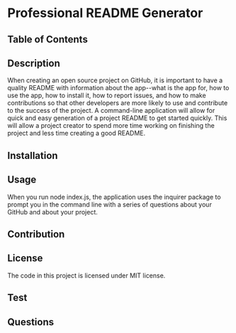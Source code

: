 # Professional README Generator

## Table of Contents



## Description

When creating an open source project on GitHub, it is important to have a quality README with information about the app--what is the app for, how to use the app, how to install it, how to report issues, and how to make contributions so that other developers are more likely to use and contribute to the success of the project. A command-line application will allow for quick and easy generation of a project README to get started quickly. This will allow a project creator to spend more time working on finishing the project and less time creating a good README.

## Installation



## Usage
When you run node index.js, the application uses the inquirer package to prompt you in the command line with a series of questions about your GitHub and about your project.

## Contribution


## License

The code in this project is licensed under MIT license.

## Test



## Questions
